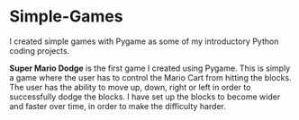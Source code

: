 # Simple-Games

I created simple games with Pygame as some of my introductory Python coding projects.

**Super Mario Dodge** is the first game I created using Pygame. This is simply a game where the user has to control the Mario Cart from hitting the blocks. The user has the ability to move up, down, right or left in order to successfully dodge the blocks. I have set up the blocks to become wider and faster over time, in order to make the difficulty harder. 
